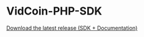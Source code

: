 VidCoin-PHP-SDK
===============

[Download the latest release (SDK + Documentation)](https://github.com/VidCoin/VidCoin-PHP-SDK/releases/download/v2.0.0/VidCoin-PHP-SDK-2.0.0.zip)
